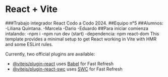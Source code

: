 # React + Vite
###Trabajo integrador React Codo a Codo 2024.
##Equipo n°5
##Alumnos:
-Liliana Quintana.
-Marcela
-Dario
-Eduardo
##Para iniciar comienza intalando:
-npm i
-npm run dev (start)
-dependencia: npm react-dom
This template provides a minimal setup to get React working in Vite with HMR and some ESLint rules.

Currently, two official plugins are available:

- [@vitejs/plugin-react](https://github.com/vitejs/vite-plugin-react/blob/main/packages/plugin-react/README.md) uses [Babel](https://babeljs.io/) for Fast Refresh
- [@vitejs/plugin-react-swc](https://github.com/vitejs/vite-plugin-react-swc) uses [SWC](https://swc.rs/) for Fast Refresh
